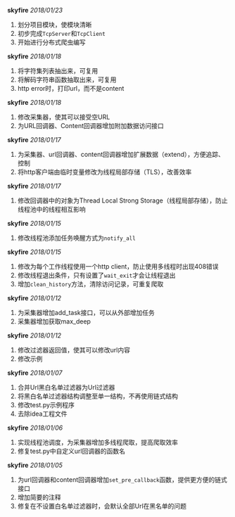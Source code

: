 **skyfire** *2018/01/23*
1. 划分项目模块，使模块清晰
2. 初步完成`TcpServer`和`TcpClient`
3. 开始进行分布式爬虫编写

**skyfire** *2018/01/18*
1. 将字符集列表抽出来，可复用 
2. 将解码字符串函数抽取出来，可复用 
3. http error时，打印url，而不是content

**skyfire** *2018/01/18*

1. 修改采集器，使其可以接受空URL
2. 为URL回调器、Content回调器增加附加数据访问接口

**skyfire** *2018/01/17*

1. 为采集器、url回调器、content回调器增加扩展数据（extend），方便追踪、控制
2. 将http客户端由临时变量修改为线程局部存储（TLS），改善效率

**skyfire** *2018/01/17*

1. 修改回调器中的对象为Thread Local Strong Storage（线程局部存储），防止线程池中的线程相互影响

**skyfire** *2018/01/15*

1. 修改线程池添加任务唤醒方式为`notify_all`

**skyfire** *2018/01/15*

1. 修改为每个工作线程使用一个http client，防止使用多线程时出现408错误
2. 修改线程退出条件，只有设置了`wait_exit`才会让线程退出
3. 增加`clean_history`方法，清除访问记录，可重复爬取

**skyfire** *2018/01/12*

1. 为采集器增加add_task接口，可以从外部增加任务
2. 采集器增加获取max_deep

**skyfire** *2018/01/12*

1. 修改过滤器返回值，使其可以修改url内容
2. 修改示例

**skyfire** *2018/01/07*

1. 合并Url黑白名单过滤器为Url过滤器
2. 将黑白名单过滤器结构调整至单一结构，不再使用链式结构
3. 修改test.py示例程序
4. 去除idea工程文件

**skyfire** *2018/01/06*

1. 实现线程池调度，为采集器增加多线程爬取，提高爬取效率
2. 修复test.py中自定义url回调器的函数名

**skyfire** *2018/01/05*

1. 为url回调器和content回调器增加`set_pre_callback`函数，提供更方便的链式接口
2. 增加简要的注释
3. 修复在不设置白名单过滤器时，会默认全部Url在黑名单的问题